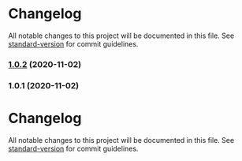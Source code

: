 # Changelog

All notable changes to this project will be documented in this file. See [standard-version](https://github.com/conventional-changelog/standard-version) for commit guidelines.

### [1.0.2](https://github.com/lendroidproject/Whalestreet-js/compare/v1.0.1...v1.0.2) (2020-11-02)



### 1.0.1 (2020-11-02)



# Changelog

All notable changes to this project will be documented in this file. See [standard-version](https://github.com/conventional-changelog/standard-version) for commit guidelines.
